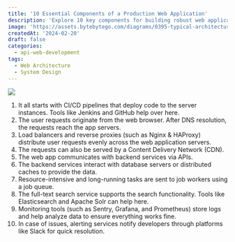 ```yaml
---
title: '10 Essential Components of a Production Web Application'
description: 'Explore 10 key components for building robust web applications.'
image: 'https://assets.bytebytego.com/diagrams/0395-typical-architecture-of-a-web-application.png'
createdAt: '2024-02-20'
draft: false
categories:
  - api-web-development
tags:
  - Web Architecture
  - System Design
---
```


![](https://assets.bytebytego.com/diagrams/0395-typical-architecture-of-a-web-application.png)

1. It all starts with CI/CD pipelines that deploy code to the server instances. Tools like Jenkins and GitHub help over here.
2. The user requests originate from the web browser. After DNS resolution, the requests reach the app servers.
3. Load balancers and reverse proxies (such as Nginx & HAProxy) distribute user requests evenly across the web application servers.
4. The requests can also be served by a Content Delivery Network (CDN).
5. The web app communicates with backend services via APIs.
6. The backend services interact with database servers or distributed caches to provide the data.
7. Resource-intensive and long-running tasks are sent to job workers using a job queue.
8. The full-text search service supports the search functionality. Tools like Elasticsearch and Apache Solr can help here.
9. Monitoring tools (such as Sentry, Grafana, and Prometheus) store logs and help analyze data to ensure everything works fine.
10. In case of issues, alerting services notify developers through platforms like Slack for quick resolution.
